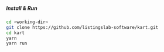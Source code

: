 
##### Install & Run 

```bash
cd <working-dir>
git clone https://github.com/listingslab-software/kart.git
cd kart
yarn
yarn run
```

